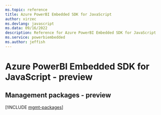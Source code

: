 ```yaml
---
ms.topic: reference
title: Azure PowerBI Embedded SDK for JavaScript
author: xirzec
ms.devlang: javascript
ms.data: 09/16/2022
description: Reference for Azure PowerBI Embedded SDK for JavaScript
ms.service: powerbiembedded
ms.author: jeffish
---
```

# Azure PowerBI Embedded SDK for JavaScript - preview

## Management packages - preview
[!INCLUDE [mgmt-packages](powerbi-embedded-mgmt-index.md)]
